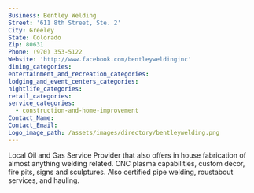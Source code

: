 ```yaml
---
Business: Bentley Welding
Street: '611 8th Street, Ste. 2'
City: Greeley
State: Colorado
Zip: 80631
Phone: (970) 353-5122
Website: 'http://www.facebook.com/bentleyweldinginc'
dining_categories:
entertainment_and_recreation_categories:
lodging_and_event_centers_categories:
nightlife_categories:
retail_categories:
service_categories:
  - construction-and-home-improvement
Contact_Name:
Contact_Email:
Logo_image_path: /assets/images/directory/bentleywelding.png
---
```



Local Oil and Gas Service Provider that also offers in house fabrication of almost anything welding related. CNC plasma capabilities, custom decor, fire pits, signs and sculptures. Also certified pipe welding, roustabout services, and hauling.